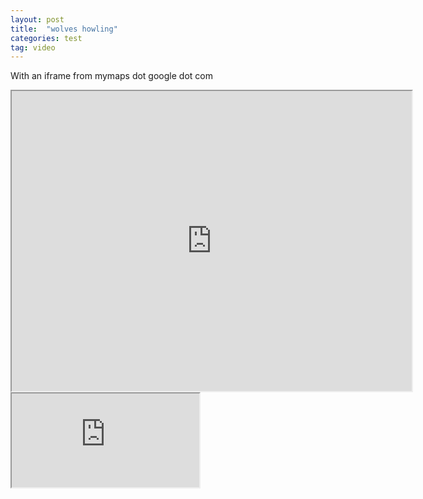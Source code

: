 ```yaml
---
layout: post
title:  "wolves howling"
categories: test
tag: video
---
```

 With an iframe from mymaps dot google dot com
<iframe src="https://www.google.com/maps/d/embed?mid=1VNOw-jAFXB7H9gZ0gBYca6UXqevxWtyg" width="640" height="480"></iframe>
<iframe src="https://rumble.com/embed/vc61fl/?pub=jasuv"></iframe>
